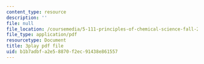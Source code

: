 ```yaml
---
content_type: resource
description: ''
file: null
file_location: /coursemedia/5-111-principles-of-chemical-science-fall-2008/b1b7adbfa2e58870f2ec91438e861557_pkNwvhEm1GQ.pdf
file_type: application/pdf
resourcetype: Document
title: 3play pdf file
uid: b1b7adbf-a2e5-8870-f2ec-91438e861557
---
```

